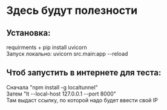 # Здесь будут полезности

## Установка:
requirments + pip install uvicorn <br />
Запуск локально: uvicorn src.main:app --reload

## Чтоб запустить в интернете для теста:
Сначала "npm install -g localtunnel" <br />
Затем "lt --local-host 127.0.0.1 --port 8000" <br />
Там выдаст ссылку, по которой надо будет ввести свой IP
